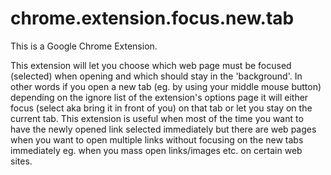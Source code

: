 # chrome.extension.focus.new.tab

This is a Google Chrome Extension.

This extension will let you choose which web page must be focused (selected) when opening and which should stay in the 'background'. In other words if you open a new tab (eg. by using your middle mouse button) depending on the ignore list of the extension's options page it will either focus (select aka bring it in front of you) on that tab or let you stay on the current tab. This extension is useful when most of the time you want to have the newly opened link selected immediately but there are web pages when you want to open multiple links without focusing on the new tabs immediately eg. when you mass open links/images etc. on certain web sites.
